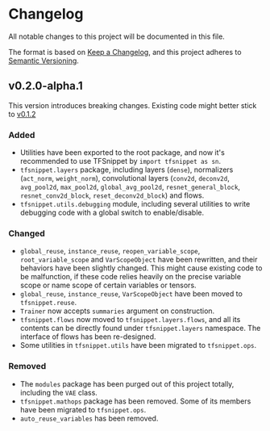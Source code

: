 # Changelog
All notable changes to this project will be documented in this file.

The format is based on [Keep a Changelog](https://keepachangelog.com/en/1.0.0/),
and this project adheres to [Semantic Versioning](https://semver.org/spec/v2.0.0.html).

## v0.2.0-alpha.1
This version introduces breaking changes. Existing code might better stick to [v0.1.2](https://github.com/haowen-xu/tfsnippet/tree/v0.1.2)

### Added
- Utilities have been exported to the root package, and now it's recommended to use TFSnippet by ``import tfsnippet as sn``.
- `tfsnippet.layers` package, including layers (`dense`), normalizers (`act_norm`, `weight_norm`), convolutional layers (`conv2d`, `deconv2d`, `avg_pool2d`, `max_pool2d`, `global_avg_pool2d`, `resnet_general_block`, `resnet_conv2d_block`, `reset_deconv2d_block`) and flows.
- `tfsnippet.utils.debugging` module, including several utilities to write debugging code with a global switch to enable/disable.

### Changed
- `global_reuse`, `instance_reuse`, `reopen_variable_scope`, `root_variable_scope` and `VarScopeObject` have been rewritten, and their behaviors have been slightly changed.  This might cause existing code to be malfunction, if these code relies heavily on the precise variable scope or name scope of certain variables or tensors.
- `global_reuse`, `instance_reuse`, `VarScopeObject` have been moved to `tfsnippet.reuse`.
- `Trainer` now accepts `summaries` argument on construction.
- `tfsnippet.flows` now moved to `tfsnippet.layers.flows`, and all its contents
  can be directly found under `tfsnippet.layers` namespace.  The interface of flows has been re-designed.
- Some utilities in `tfsnippet.utils` have been migrated to `tfsnippet.ops`.

### Removed
- The `modules` package has been purged out of this project totally, including the `VAE` class.
- `tfsnippet.mathops` package has been removed.  Some of its members have been migrated to `tfsnippet.ops`.
- `auto_reuse_variables` has been removed.
